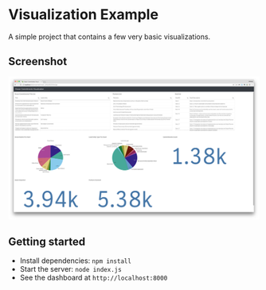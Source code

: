 # Visualization Example
A simple project that contains a few very basic visualizations.

## Screenshot
![Screenshot](https://raw.githubusercontent.com/QlikHackathon/visualization-example/master/screenshot.png)

## Getting started
- Install dependencies: `npm install`
- Start the server: `node index.js`
- See the dashboard at `http://localhost:8000`
